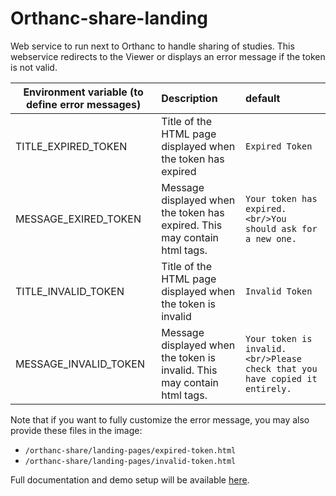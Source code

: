 <!--
SPDX-FileCopyrightText: 2022 - 2023 Orthanc Team SRL <info@orthanc.team>

SPDX-License-Identifier: CC0-1.0
-->

# Orthanc-share-landing

Web service to run next to Orthanc to handle sharing of studies.
This webservice redirects to the Viewer or displays an error message if the token is not valid.


| Environment variable (to define error messages) | Description                                                                 | default                   |
|-------------------------------------------------|:----------------------------------------------------------------------------|:--------------------------|
| TITLE_EXPIRED_TOKEN                             | Title of the HTML page displayed when the token has expired                 | `Expired Token`           |
| MESSAGE_EXIRED_TOKEN                            | Message displayed when the token has expired.  This may contain html tags. | `Your token has expired.<br/>You should ask for a new one.` |
| TITLE_INVALID_TOKEN                             | Title of the HTML page displayed when the token is invalid                  | `Invalid Token`           |
| MESSAGE_INVALID_TOKEN                           | Message displayed when the token is invalid.  This may contain html tags.                                 | `Your token is invalid.<br/>Please check that you have copied it entirely.`  |

Note that if you want to fully customize the error message, you may also provide these files in the image:
- `/orthanc-share/landing-pages/expired-token.html`
- `/orthanc-share/landing-pages/invalid-token.html`

Full documentation and demo setup will be available [here](https://github.com/orthanc-team/orthanc-share/tree/main).
